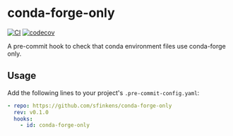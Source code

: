 # conda-forge-only

[![CI](https://github.com/sfinkens/conda-forge-only/workflows/CI/badge.svg?branch=main)](https://github.com/sfinkens/conda-forge-only/actions/workflows/ci.yml)
[![codecov](https://codecov.io/gh/sfinkens/conda-forge-only/graph/badge.svg?token=5MMOU081WQ)](https://codecov.io/gh/sfinkens/conda-forge-only)


A pre-commit hook to check that conda environment files use conda-forge only.

## Usage

Add the following lines to your project's `.pre-commit-config.yaml`:

```yaml
- repo: https://github.com/sfinkens/conda-forge-only
  rev: v0.1.0
  hooks:
    - id: conda-forge-only
```
